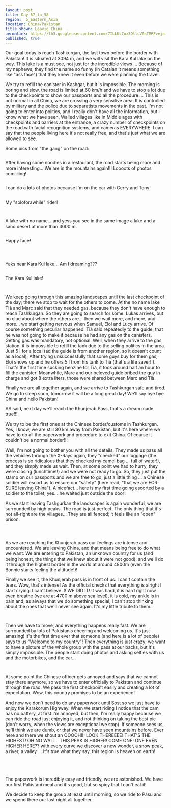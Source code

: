 ```yaml
---
layout: post
title: Day 57_to_58
region:  5_Eastern_Asia
location: China/Pakistan
title_shown: Leavig China
permalink: https://lh3.googleusercontent.com/7ILLKc7uz5DlluVAsTMRFvejafYW91Z72ZW5fTBV3CWZGWv9QdA90-lN_-6ho3Y9WZU27-s58NkHqeLoz25TIdsVQOFeBwErSCxDpT2DaAHkwCWxCdmwqmm9BPFfP_zY55uECbAihdyT1JOCsJX5wV1c3Tc2ZETc-rMi9EWzSd5ASyQaTSBFyleKDIHaLk5X0wHjbQfZHr6uvtVOjRJWCHdqZwumA1p3pRii06BD2iJ51WoAGtiaiB4s1kdw19sWPOdD8EtrsKmud4ZJKRevit3cYbE1wdw9vUA3pOBsHjD0IlchIwH79PtiDfU8SUpYe5BLBX4tE2bV8xIaQ6n4eCbwPGJb3FbWUcddnkIfajvlZzPNwuRNad7PcGha71lP3r2bp1iC85B0fY7H8bCgC5WKtCtpq1e3_gsfWuD2LzqXJc9Gom0dXWwS-oulNaUArpFTMrDC0MF2KuVu0iXPnEIucnHEUA3JiqpfwIHkTcY7mTYQEwJDLDO31ElDWU5Z5-Pcxv7TteZ0CIRha6sjw4xSWOSdLK_TjTKa6JJSfa7OBktfA_QKZlMUvtBpuz0Ys-jE7K_d-TEM2e2PQIiaLMS3frsspJp1R0k54B163zAOLKEHjthsMElDAtiiKzi_oHbs65EeO8mpIFTvlRY6e3DjtkJKQKJMmPx17bXyt0c9qks1mYsD7FExFyjLy0tMLMwBHl_QK3bupT3nB3U=w669-h502-no
published: true
---
```


Our goal today is reach Tashkurgan, the last town before the border with Pakistan! It is situated at 3094 m, and we will visit the Kara Kul lake on the way. This lake is a must see, not just for the incredible views ... Because of my nephews, they find the name so funny (in Catalan it means something like "ass face") that they knew it even before we were planning the travel. 

We try to refill the canister in Kashgar, but it is impossible. The morning is boring and slow, the road is limited at 60 km/h and we have to stop a lot due to the checkpoints to show our passports and all the procedure ... This is not normal in all China, we are crossing a very sensitive area. It is controlled by military and the police due to separatists movements in the past. I'm not going to enter into politics, and I really don't have all the information, but I know what we have seen. Walled villages like in Middle ages with checkpoints and barriers at the entrance, a crazy number of checkpoints on the road with facial recognition systems, and cameras EVERYWHERE. I can say that the people living here it's not really free, and that's just what we are allowed to see.

Some pics from "the gang" on the road:

<p><a
href="https://lh3.googleusercontent.com/e5w2Pwu92aTr-Cy7iV8noiMF9gTT8sR9LixmZ-udEk9d3qd8ZZE4TNV0bYNhXLWesQbUbNCt6tmK5LZovN0gvYoisCtA_KF2pWKcYBHSQG91BJbrDbwRrTD8OlJyeIygPe6KPzcRjAchtm9nx4KbTvc8dgHwTT5kaOp5Dn8v6Nr-ui9AJ4YzyD_D5a_7VPjAig8aztjlLWxwOg4TV6ot9Wus5sh2yE7C0Xi1PSbRN6XXbw2utGGp272GgjgKynDWazBYgZPmPDl8EW7oXvp91KEX9PadxgJ55ZFhr64obhSrybop_XSK8TAgm2NFSIHVtc_XUISxeH3-F5HKp05d0GDf0DvRI5aXgoN49YK0fXsCtBjDjleu6fN5LsgYw5KKMfN9RSs3gKGzpXLGpTBo8bBChSAdduROXn6HehS0wv57Yiu23EuvYeur3TmtJf76c_beRnaV-aMa9Z3kRhe0mdeHYWaDaOs7Ll5Fse28cRUBItK8cTgn5oMZxxPi1jMgmvPGzvIpnkmWDPO9kJ4-v-eRmpcHmjWXom7lHdHyAqzKITs-FQ_V_twPJ_7cPq1H9gUl-DJL9vWuSp0JZinD_lwaSouN2rdQpWCD6uu-Z-nSX5K8REksdvhATPSdESlUgOwl2Hq8kozFJ1TQz-2fEfxcprWKuv1kTEWV9ahDUeu1Ls8w1_e0Z5UdkQ=w840-h630-no"><img 
src="https://lh3.googleusercontent.com/e5w2Pwu92aTr-Cy7iV8noiMF9gTT8sR9LixmZ-udEk9d3qd8ZZE4TNV0bYNhXLWesQbUbNCt6tmK5LZovN0gvYoisCtA_KF2pWKcYBHSQG91BJbrDbwRrTD8OlJyeIygPe6KPzcRjAchtm9nx4KbTvc8dgHwTT5kaOp5Dn8v6Nr-ui9AJ4YzyD_D5a_7VPjAig8aztjlLWxwOg4TV6ot9Wus5sh2yE7C0Xi1PSbRN6XXbw2utGGp272GgjgKynDWazBYgZPmPDl8EW7oXvp91KEX9PadxgJ55ZFhr64obhSrybop_XSK8TAgm2NFSIHVtc_XUISxeH3-F5HKp05d0GDf0DvRI5aXgoN49YK0fXsCtBjDjleu6fN5LsgYw5KKMfN9RSs3gKGzpXLGpTBo8bBChSAdduROXn6HehS0wv57Yiu23EuvYeur3TmtJf76c_beRnaV-aMa9Z3kRhe0mdeHYWaDaOs7Ll5Fse28cRUBItK8cTgn5oMZxxPi1jMgmvPGzvIpnkmWDPO9kJ4-v-eRmpcHmjWXom7lHdHyAqzKITs-FQ_V_twPJ_7cPq1H9gUl-DJL9vWuSp0JZinD_lwaSouN2rdQpWCD6uu-Z-nSX5K8REksdvhATPSdESlUgOwl2Hq8kozFJ1TQz-2fEfxcprWKuv1kTEWV9ahDUeu1Ls8w1_e0Z5UdkQ=w840-h630-no" class="oversize" alt=""></a></p>

After having some noodles in a restaurant, the road starts being more and more interesting... We are in the mountains again!!! Loooots of photos comiiiiing!

<p><a
href="https://lh3.googleusercontent.com/w5yxK-hMYXok6C4r34srIqNMm2SXpVGn_7KP71O6iV9qwqtpdeuts6Bb62lbeKGCJKh9wEBS5ctLE0W4WhBHuMLwU9ZPHIMu5qj4HNlleVMpHhDC_kXTRS5wixWjfNHzKVEcB62pr9ZwrIhu4Z7PHCeYkVOwg13h0SkYXZdhitoIDYnSpkYjmFzIMk04f9ZfraV9PTiLutVen2WTxIl1Ys7r5FEJ1YXpUhPJy8mKlyzbyve8hKJE4rpJAM538kWMqcU8tMYbUzu8tLvrgOf-cdrp4mhwuUreivwahQVPvjTayaII_rma33YOfqUbYRug43TAkOpRXsrcsh2XYug1tLyyYJFj_W17a8qQSWzYvmOU-mr4z-TLi2SIVU2zDkuAxPYpK0JB_YiUQD59TovEylhJPnManRiEavhGeuf7YEuO3qllkTIW8YZlfq0nf2k8rjI1CN4OIZFDj8J-vdhiI_LBcGzOpzAvN-adqb9IlA1T6tVNJkhBWFhUCYC3IeO1R7aMnrVRRSt1BW0xRS_ji9_7gHW9Q3nf0lt78mexmlkF-bFMlI0Ef8DlleTAbv8JGgibSR4EM9YVVNJ1TBx2WJRbwXmGHiidXyFYfWaTuq7CEZY2VJTuvnXVDOd2CSRCMt3gdWetSPjwRbu5E4d_dlr9zjsQKmM-uwXrsm_9DW42uSqE856cS1BkYQ=w1073-h789-no"><img 
src="https://lh3.googleusercontent.com/w5yxK-hMYXok6C4r34srIqNMm2SXpVGn_7KP71O6iV9qwqtpdeuts6Bb62lbeKGCJKh9wEBS5ctLE0W4WhBHuMLwU9ZPHIMu5qj4HNlleVMpHhDC_kXTRS5wixWjfNHzKVEcB62pr9ZwrIhu4Z7PHCeYkVOwg13h0SkYXZdhitoIDYnSpkYjmFzIMk04f9ZfraV9PTiLutVen2WTxIl1Ys7r5FEJ1YXpUhPJy8mKlyzbyve8hKJE4rpJAM538kWMqcU8tMYbUzu8tLvrgOf-cdrp4mhwuUreivwahQVPvjTayaII_rma33YOfqUbYRug43TAkOpRXsrcsh2XYug1tLyyYJFj_W17a8qQSWzYvmOU-mr4z-TLi2SIVU2zDkuAxPYpK0JB_YiUQD59TovEylhJPnManRiEavhGeuf7YEuO3qllkTIW8YZlfq0nf2k8rjI1CN4OIZFDj8J-vdhiI_LBcGzOpzAvN-adqb9IlA1T6tVNJkhBWFhUCYC3IeO1R7aMnrVRRSt1BW0xRS_ji9_7gHW9Q3nf0lt78mexmlkF-bFMlI0Ef8DlleTAbv8JGgibSR4EM9YVVNJ1TBx2WJRbwXmGHiidXyFYfWaTuq7CEZY2VJTuvnXVDOd2CSRCMt3gdWetSPjwRbu5E4d_dlr9zjsQKmM-uwXrsm_9DW42uSqE856cS1BkYQ=w1073-h789-no" class="oversize" alt=""></a></p>

I can do a lots of photos because I'm on the car with Gerry and Tony!

<p><a
href="https://lh3.googleusercontent.com/elKi8EdXDZAbtef3ZC-F0MbZFLHtmX2wQXVkn4Skzxa8WYOaxyHJst3QXEQePAWTGvHJz9xCD4dqUfUmQaFoV9vUWc0tB7Vt8mOKEZzG5n6B0dtLWwKvWiwOHCKn4yrieAEAnFHePwWjrMAQ7cC2nD3tH6LUfTxdoVgyYtWIGTRNrGsVLlkYGivN2vGL3vy1ppbWcOBlmdTsgpCPM1Ldr0SHyce2MDPk4p0sLhj2ErEIK2EK2VMeTctELlN0yhTbpjdNT3zJjhCeBWjWtMi1hzVsjuIQCLOxhrnhJCY3BBBfp0UYEx5_uIvgskWomQY4I6EWJakZLuCFgMTjNe5KMVEJAeQ6POfjkMUy5r7PnkZBoLSqw_SLqAk6YnJ7uxYmwcnTtKl6Z67D5VWqGDKuB2R6Xgu71rgQEtBui9K5ASLW1-R8cuzgR4PhByndjDTqoBqoG97gYhA5EHbMeacuL2Fdc30WHYDfV5wzv1ncqV7YZtWJiLf7NACvhl30Lm0AzBVBs-fXVjnBlYuWLWlW8lIB1RHZAUJ_w2syF2hXauwFf7vWmfyWesJY0hH-FliZx8-_KyTAPNss3u-MDszYd80uxG_IsxkA_6ehhC1jcGlR7ucaO197mO-dQd6f9IRlzu21LFnw1_xFHRL1qp6stlGjqsb15xII7_epzcKg7Rlykt2uuzpaqOex6A=w1052-h789-no"><img 
src="https://lh3.googleusercontent.com/elKi8EdXDZAbtef3ZC-F0MbZFLHtmX2wQXVkn4Skzxa8WYOaxyHJst3QXEQePAWTGvHJz9xCD4dqUfUmQaFoV9vUWc0tB7Vt8mOKEZzG5n6B0dtLWwKvWiwOHCKn4yrieAEAnFHePwWjrMAQ7cC2nD3tH6LUfTxdoVgyYtWIGTRNrGsVLlkYGivN2vGL3vy1ppbWcOBlmdTsgpCPM1Ldr0SHyce2MDPk4p0sLhj2ErEIK2EK2VMeTctELlN0yhTbpjdNT3zJjhCeBWjWtMi1hzVsjuIQCLOxhrnhJCY3BBBfp0UYEx5_uIvgskWomQY4I6EWJakZLuCFgMTjNe5KMVEJAeQ6POfjkMUy5r7PnkZBoLSqw_SLqAk6YnJ7uxYmwcnTtKl6Z67D5VWqGDKuB2R6Xgu71rgQEtBui9K5ASLW1-R8cuzgR4PhByndjDTqoBqoG97gYhA5EHbMeacuL2Fdc30WHYDfV5wzv1ncqV7YZtWJiLf7NACvhl30Lm0AzBVBs-fXVjnBlYuWLWlW8lIB1RHZAUJ_w2syF2hXauwFf7vWmfyWesJY0hH-FliZx8-_KyTAPNss3u-MDszYd80uxG_IsxkA_6ehhC1jcGlR7ucaO197mO-dQd6f9IRlzu21LFnw1_xFHRL1qp6stlGjqsb15xII7_epzcKg7Rlykt2uuzpaqOex6A=w1052-h789-no" class="oversize" alt=""></a></p>

My "soloforawhile" rider!

<p><a
href="https://lh3.googleusercontent.com/Xxi4a5Pq2gi8wFIfv62nq0AsJGpbrzxgTJ0c4_zLHLVpy52qkq46QTTZnho976YTQwTmpsfeFHZyrDOm3Q3r_xMXnUMDVVIKuB4EUr1ptwJ-uBNx7akKKCjcI1ZzL385jWbOq6IYHP8q8_7mxbTphzEj_FyUh0T3lK8LoIlJJkQpwxYshEazbQVco1gyZ14eKE_1eBUSsh5t4nLV_wWQzrSl4vhjEYJ2kAoQjSP64pS_a7v6ogf00QsCFA_aoZCcAvWSbcIuddnkRsllmFrIExgWajfE1-3NoxLausx-vcn3onAA514si3pFVK-IaxCpd1GFBRyAOAfIoT-pjHEax_I0N9s0MtBbu46c1golRw1RV_vPV-QpBUy54eeYTiwL-EB-ooGNq1EJ9AmAaqMJlZLUPx_H0YMOHktz8Szl57gDguwkpTsAOa6lqT6Xks6WOCjfpb95N0mfHJjQ6L7U1zsW3LxXKahWhqWDwRPH6Z05qoaJ_FPGRXocS1uOKZyoNrbosjYO0bsQsfnFzNXn89amPTqp63Usyic4oyU8b23j9PPriCKMEgSqX_5MDJWSg0Bg8IL5B0Pl3H21mhJAXnQhA4awM9x1lvXUinfUG-HJzp4M066jehxnPBkpD6tDDWBOjENHg2jewDwW3QQ3UGYFgqoG0tZAdmu9Qqy-ebgq4d6vZTYK_s57Nw=w840-h630-no"><img 
src="https://lh3.googleusercontent.com/Xxi4a5Pq2gi8wFIfv62nq0AsJGpbrzxgTJ0c4_zLHLVpy52qkq46QTTZnho976YTQwTmpsfeFHZyrDOm3Q3r_xMXnUMDVVIKuB4EUr1ptwJ-uBNx7akKKCjcI1ZzL385jWbOq6IYHP8q8_7mxbTphzEj_FyUh0T3lK8LoIlJJkQpwxYshEazbQVco1gyZ14eKE_1eBUSsh5t4nLV_wWQzrSl4vhjEYJ2kAoQjSP64pS_a7v6ogf00QsCFA_aoZCcAvWSbcIuddnkRsllmFrIExgWajfE1-3NoxLausx-vcn3onAA514si3pFVK-IaxCpd1GFBRyAOAfIoT-pjHEax_I0N9s0MtBbu46c1golRw1RV_vPV-QpBUy54eeYTiwL-EB-ooGNq1EJ9AmAaqMJlZLUPx_H0YMOHktz8Szl57gDguwkpTsAOa6lqT6Xks6WOCjfpb95N0mfHJjQ6L7U1zsW3LxXKahWhqWDwRPH6Z05qoaJ_FPGRXocS1uOKZyoNrbosjYO0bsQsfnFzNXn89amPTqp63Usyic4oyU8b23j9PPriCKMEgSqX_5MDJWSg0Bg8IL5B0Pl3H21mhJAXnQhA4awM9x1lvXUinfUG-HJzp4M066jehxnPBkpD6tDDWBOjENHg2jewDwW3QQ3UGYFgqoG0tZAdmu9Qqy-ebgq4d6vZTYK_s57Nw=w840-h630-no" class="oversize" alt=""></a></p>

<p><a
href="https://lh3.googleusercontent.com/CmLiciqeTNKXC0NBwahUrDCxSAli4XdpjyYZNBeXfB3zZg9oaPjSP5ePxGastEHqSbHVDnJ0yl1E3ckoix_MDAnqwxx-mLifd_rN7qCBtNuucaVGlRknF7dMh9mpXmYxSnhw0Ps9qYlJlrLphZLwpU9tIiZ3XUikiwaDAJesAaYzeO_zAzGlZF7C3ef2_-C90IrvJEq3ROkXUmEJXmnOMcHW4Qr4067Q_TI6PQ5jAx3rvUNp8lS29lZjGsCZjKLVy0uad9b2FpjLHaaQPoJmieeF3wERwns77AUFAs_3XKhIx3Oe-M-t7K1FFuxFjtMiUnhqAp2rER_Bwz7Kf4yAK-kPCXWijyRYbeWFAgj1-mVClN_lkYzdY8K2D5DD3zhFCiuEZjCAFkQo_QoKZ6sqf1O07tMdY8ve_ZfdGsYxs6M9fmRE3M2dsDh8pvW8pSmecAdu6IHXsZqeGS4lzw0B25Faz0GyaxljIrtuxeL6BZSq3oUGbv9GD0TaI8d3Bda2rTbVfoqF50YqR4IAruOZEsMqByXjpLJEIUMQkAdCIAHTOHS_1OXIBuHIL-aDIf25_T6yfnunImTBRXs759O8rY5c38i4FkBdhi-JvgkP4StfKfsN0nhrURkLBjqcWtJZ7bh_ax2qMZA8sK2ral4GitN46BNlKKpSqIaKzwTOVCV32x34lRh8O0pckQ=w1052-h789-no"><img 
src="https://lh3.googleusercontent.com/CmLiciqeTNKXC0NBwahUrDCxSAli4XdpjyYZNBeXfB3zZg9oaPjSP5ePxGastEHqSbHVDnJ0yl1E3ckoix_MDAnqwxx-mLifd_rN7qCBtNuucaVGlRknF7dMh9mpXmYxSnhw0Ps9qYlJlrLphZLwpU9tIiZ3XUikiwaDAJesAaYzeO_zAzGlZF7C3ef2_-C90IrvJEq3ROkXUmEJXmnOMcHW4Qr4067Q_TI6PQ5jAx3rvUNp8lS29lZjGsCZjKLVy0uad9b2FpjLHaaQPoJmieeF3wERwns77AUFAs_3XKhIx3Oe-M-t7K1FFuxFjtMiUnhqAp2rER_Bwz7Kf4yAK-kPCXWijyRYbeWFAgj1-mVClN_lkYzdY8K2D5DD3zhFCiuEZjCAFkQo_QoKZ6sqf1O07tMdY8ve_ZfdGsYxs6M9fmRE3M2dsDh8pvW8pSmecAdu6IHXsZqeGS4lzw0B25Faz0GyaxljIrtuxeL6BZSq3oUGbv9GD0TaI8d3Bda2rTbVfoqF50YqR4IAruOZEsMqByXjpLJEIUMQkAdCIAHTOHS_1OXIBuHIL-aDIf25_T6yfnunImTBRXs759O8rY5c38i4FkBdhi-JvgkP4StfKfsN0nhrURkLBjqcWtJZ7bh_ax2qMZA8sK2ral4GitN46BNlKKpSqIaKzwTOVCV32x34lRh8O0pckQ=w1052-h789-no" class="oversize" alt=""></a></p>

A lake with no name... and yess you see in the same image a lake and a sand desert at more than 3000 m.

<p><a
href="https://lh3.googleusercontent.com/mLyTaq3Hn2kEKegFYOWpYvAbypAe3oh62KCoc7omLrPuV3VdEOgXDXl6A-eFkM6jTtodU0iPnFDYW6AVIrdgILOHUlkS198mN0m5XDoV6V0hFEaWJaQAKyEhAHvV-hbE2XZBTXcQzejJojJJeSz8Gz6bFKW3tzz0ojspQPep99CZ1BTaBS1lw24RDNEAeyzVlUqR8rRsUDesKSDLI6OIboeVNf8vqOwGVKCAghEMasWL4ZeQ_AwJ82WF-L6pL6s6CkB_Q4HXaKZ1Z_VpEwb7-TZow_Rjs_zekUxYLcikbjSBQU40QmihkAgVW1vsYmHI7rXsFp-loypPC0RnWjdiRv6bEJJKTMVHiXtVcwKD8KPPzSuTpA-NX_vZhsPy9NcgH47FfL4ydv1ROc9aSIsGZjnU-MTf-_N4jGBj9qznYt8sv43qmhcy7_ADGbdbJztNR7K-piLl0xt2e4_LQ4kCvg6uAUyW1OZT6Kouxb7XE2PD-BKQ3l9leROd1k36nabzjoY4rMAQKIJHAcm-p57zpVNOkn7VOE2byTAxHUJgfQiNEbKCYICOVwpOjnMI-FQNEKCrXoKVodKZBKYmAoqKOeTXVIg5bSkirEYtToUJ3mhXxAtqTDBewS_NmIZkTR6TEvXjq3Pd3gGCcct5ExpiNbfwjcksw4AYDBiiBNk1t91jxTtHKjA_PCipjw=w840-h630-no"><img 
src="https://lh3.googleusercontent.com/mLyTaq3Hn2kEKegFYOWpYvAbypAe3oh62KCoc7omLrPuV3VdEOgXDXl6A-eFkM6jTtodU0iPnFDYW6AVIrdgILOHUlkS198mN0m5XDoV6V0hFEaWJaQAKyEhAHvV-hbE2XZBTXcQzejJojJJeSz8Gz6bFKW3tzz0ojspQPep99CZ1BTaBS1lw24RDNEAeyzVlUqR8rRsUDesKSDLI6OIboeVNf8vqOwGVKCAghEMasWL4ZeQ_AwJ82WF-L6pL6s6CkB_Q4HXaKZ1Z_VpEwb7-TZow_Rjs_zekUxYLcikbjSBQU40QmihkAgVW1vsYmHI7rXsFp-loypPC0RnWjdiRv6bEJJKTMVHiXtVcwKD8KPPzSuTpA-NX_vZhsPy9NcgH47FfL4ydv1ROc9aSIsGZjnU-MTf-_N4jGBj9qznYt8sv43qmhcy7_ADGbdbJztNR7K-piLl0xt2e4_LQ4kCvg6uAUyW1OZT6Kouxb7XE2PD-BKQ3l9leROd1k36nabzjoY4rMAQKIJHAcm-p57zpVNOkn7VOE2byTAxHUJgfQiNEbKCYICOVwpOjnMI-FQNEKCrXoKVodKZBKYmAoqKOeTXVIg5bSkirEYtToUJ3mhXxAtqTDBewS_NmIZkTR6TEvXjq3Pd3gGCcct5ExpiNbfwjcksw4AYDBiiBNk1t91jxTtHKjA_PCipjw=w840-h630-no" class="oversize" alt=""></a></p>

Happy face!

<p><a
href="https://lh3.googleusercontent.com/EbcwCwL9QybckfQi9OAWcSIBHC6LCeyPSqwipxvxHCPGpNBFv2hUz5raJGhcgVxWv0LR9Lb-E7xf9CcblCeX-jR8xmf0mGbWphUj9dKZA9kd473aux8E91YtnHZu8Uj3PvPYuiduLb-mzIdiI8-JTyDvwHau4uIy7gD_PfArl005x9PCnDcguzV3fHgiH59U0acHk5L5iwaKe4c0Nr3QKc4kqV0FHk9S38Vmocf_QEuaj88nHBlMobnpTIoZ_6djQ7ouAD-wd2NQxuRPEeEEfGc4mmBkLEspU8smJKLOU0UA5JE-PXARUqG2W4MLjErQ0F1PmDxJAkSCX9k9x0wxa0f_rsfKEeACwCc_WLEFjQ-KNI4zurVF3JY5lOeHWMmgSfW40m-nAPK417rAYrRJFNcrOXjmcTFY6QnhUwuUpVDnILCHNPiX9fntOBX-2WDoq6pXakMBEvzsHJbAD6z7YeZDPc6rRbtk87uLJFnsskIKnZOeZi_ZNHM9yT2TbD_9PEKPK_fEHOTgqg7lIlK-unDtBylwZc9Wnexo0Oyb_dNZdrLoa9OD2fgcI5Oc-r3YhEMTTSQ5mbZSmcXjJV6wabLmesOgj8G2cFjXVNP6dqNcmCVpEYcRvexYQIj_nJd3MoHyajcH8N4Jw7pcWWWvhdehgus69HGl5vdgRxxhkpvdbNQmGHbqm4b5uA=w1051-h788-no"><img 
src="https://lh3.googleusercontent.com/EbcwCwL9QybckfQi9OAWcSIBHC6LCeyPSqwipxvxHCPGpNBFv2hUz5raJGhcgVxWv0LR9Lb-E7xf9CcblCeX-jR8xmf0mGbWphUj9dKZA9kd473aux8E91YtnHZu8Uj3PvPYuiduLb-mzIdiI8-JTyDvwHau4uIy7gD_PfArl005x9PCnDcguzV3fHgiH59U0acHk5L5iwaKe4c0Nr3QKc4kqV0FHk9S38Vmocf_QEuaj88nHBlMobnpTIoZ_6djQ7ouAD-wd2NQxuRPEeEEfGc4mmBkLEspU8smJKLOU0UA5JE-PXARUqG2W4MLjErQ0F1PmDxJAkSCX9k9x0wxa0f_rsfKEeACwCc_WLEFjQ-KNI4zurVF3JY5lOeHWMmgSfW40m-nAPK417rAYrRJFNcrOXjmcTFY6QnhUwuUpVDnILCHNPiX9fntOBX-2WDoq6pXakMBEvzsHJbAD6z7YeZDPc6rRbtk87uLJFnsskIKnZOeZi_ZNHM9yT2TbD_9PEKPK_fEHOTgqg7lIlK-unDtBylwZc9Wnexo0Oyb_dNZdrLoa9OD2fgcI5Oc-r3YhEMTTSQ5mbZSmcXjJV6wabLmesOgj8G2cFjXVNP6dqNcmCVpEYcRvexYQIj_nJd3MoHyajcH8N4Jw7pcWWWvhdehgus69HGl5vdgRxxhkpvdbNQmGHbqm4b5uA=w1051-h788-no" class="oversize" alt=""></a></p>

<p><a
href="https://lh3.googleusercontent.com/zjKtdDyD9B5pPd0FAIJhHZxPGD4Xrui1U0yARFuOb4fLz85J3eTrz2mTKe7AG4Nu8KXI7wvgZC-lvmtPXV7REMl1eE7xq1vRoaGyOaKoRJowgqMRI4OTrh3TWVYORpg74Mrd_By2t41fYqVRy5IF8LBKZKTjQ0WKst1_LTDcpJU1y-gGQeXun5PkHsq5XpbGpp92lFY8J-rkXxBskXZ3soAqK1ZyIBc-h04mGV885OhlWpZCEZAzq3IS5vYXU-lA8ce9M-yhQGC-O3FkwzwuyIgOLUu971SOzvOGJQPXSaZkMnWL1DewJSWMDsV62k3vcbaE-kGpHPwZlawJXNFGOidhl9W1jxcYDyTLmXVlzXhlBfbBeYXKI1-LfN1fpJaBG9Ev1PmwvHaIimLUYF5VtV9s8PHqXnsrGDiPJZbnbt-M5rjZflxJhtDJ80yunZV5XLq91fWAqvx3SAGzLs6VF-ZAcUZo2LGhKxaZv2iOlbJGrMTNGA5QRSl0SEOSs38Q8FhyQXGnVe-LC9See2j3HHZUeFOfaA4o9tcggWJTDGlaAnu7cjzD2EVfrnIyAvrs9uli_lbqisuq5tecvpkq4pWjFsZfC3AKZOTkHRd4xKHUkJwBI6Apu0cIY7Gtzl-TTr9gbk3rl1VLYvZF5zRKpPqmE_4kUy4r1Js3A-AIAIsIlJaRvMNHWG9ZSQ=w1043-h782-no"><img 
src="https://lh3.googleusercontent.com/zjKtdDyD9B5pPd0FAIJhHZxPGD4Xrui1U0yARFuOb4fLz85J3eTrz2mTKe7AG4Nu8KXI7wvgZC-lvmtPXV7REMl1eE7xq1vRoaGyOaKoRJowgqMRI4OTrh3TWVYORpg74Mrd_By2t41fYqVRy5IF8LBKZKTjQ0WKst1_LTDcpJU1y-gGQeXun5PkHsq5XpbGpp92lFY8J-rkXxBskXZ3soAqK1ZyIBc-h04mGV885OhlWpZCEZAzq3IS5vYXU-lA8ce9M-yhQGC-O3FkwzwuyIgOLUu971SOzvOGJQPXSaZkMnWL1DewJSWMDsV62k3vcbaE-kGpHPwZlawJXNFGOidhl9W1jxcYDyTLmXVlzXhlBfbBeYXKI1-LfN1fpJaBG9Ev1PmwvHaIimLUYF5VtV9s8PHqXnsrGDiPJZbnbt-M5rjZflxJhtDJ80yunZV5XLq91fWAqvx3SAGzLs6VF-ZAcUZo2LGhKxaZv2iOlbJGrMTNGA5QRSl0SEOSs38Q8FhyQXGnVe-LC9See2j3HHZUeFOfaA4o9tcggWJTDGlaAnu7cjzD2EVfrnIyAvrs9uli_lbqisuq5tecvpkq4pWjFsZfC3AKZOTkHRd4xKHUkJwBI6Apu0cIY7Gtzl-TTr9gbk3rl1VLYvZF5zRKpPqmE_4kUy4r1Js3A-AIAIsIlJaRvMNHWG9ZSQ=w1043-h782-no" class="oversize" alt=""></a></p>

<p><a
href="https://lh3.googleusercontent.com/eGx65apd7G-o2fseXeqRxHUi0ucl3lBowvEAUto_PK6su9lFZ3mMSX4TCY-wr1nR07xOfOxN4BZMyUOfXVBcAz-aCaQBBz7KDWaVzELp8JiEI98mxfB1SQ3E4OLR-tAX5o7-9wa9ZlnCPKJx82wosasvRnuKNwoNjTujtIIR2CscQdANmLFE1_fY49BJLRxQSo-PGaL5Opz3OmxqpPvY7XG_uQt3frhZJozlfIMK0-aSA2OXsHkbWgT15RlJiRH1Ixn4jBzvodvmtRH9Rww-LKGiS9nreKCL3B-j5wjnhLj9ZvUUetnKDa_ECmova3jYGsugsaS0d-pyRa9BCwwcR1u8lSVBqBqp-jKwyL3rdIlrJQV3TdzS7bH2sbTUaSbfNwA8KwNV2JX2kI4OEJuHCsA7YjF-3UGqUovr1iN5QxFh96greDxJYpSxCgnqqHrK182jg1uX8WW3UrZinuNz1Ck2KeKPgJT3JDoHC8AoWFP21ZqTz_CUIy_vXByxd2HLPl869HAcXxdY1QA3OWk7iNcRcRCzz40RcBNe0jODYrR7UB5ktRzv3UlOPie_LY_RA9IWGbX5Ej5CNCetzMiULM1zawWOukORwQ4GMvTzNivYNOQcg79A6a6e_8uDGg-BOjFcK8Lb5Mwmt9JmXeYAWUBACiA8C6kglM4DqtDOBcf8dhDgluu9kHDCaA=w835-h626-no"><img 
src="https://lh3.googleusercontent.com/eGx65apd7G-o2fseXeqRxHUi0ucl3lBowvEAUto_PK6su9lFZ3mMSX4TCY-wr1nR07xOfOxN4BZMyUOfXVBcAz-aCaQBBz7KDWaVzELp8JiEI98mxfB1SQ3E4OLR-tAX5o7-9wa9ZlnCPKJx82wosasvRnuKNwoNjTujtIIR2CscQdANmLFE1_fY49BJLRxQSo-PGaL5Opz3OmxqpPvY7XG_uQt3frhZJozlfIMK0-aSA2OXsHkbWgT15RlJiRH1Ixn4jBzvodvmtRH9Rww-LKGiS9nreKCL3B-j5wjnhLj9ZvUUetnKDa_ECmova3jYGsugsaS0d-pyRa9BCwwcR1u8lSVBqBqp-jKwyL3rdIlrJQV3TdzS7bH2sbTUaSbfNwA8KwNV2JX2kI4OEJuHCsA7YjF-3UGqUovr1iN5QxFh96greDxJYpSxCgnqqHrK182jg1uX8WW3UrZinuNz1Ck2KeKPgJT3JDoHC8AoWFP21ZqTz_CUIy_vXByxd2HLPl869HAcXxdY1QA3OWk7iNcRcRCzz40RcBNe0jODYrR7UB5ktRzv3UlOPie_LY_RA9IWGbX5Ej5CNCetzMiULM1zawWOukORwQ4GMvTzNivYNOQcg79A6a6e_8uDGg-BOjFcK8Lb5Mwmt9JmXeYAWUBACiA8C6kglM4DqtDOBcf8dhDgluu9kHDCaA=w835-h626-no" class="oversize" alt=""></a></p>

Yaks near Kara Kul lake... Am I dreaming???

<p><a
href="https://lh3.googleusercontent.com/I1ATR6i6cIpqkq1Mau2_ruw3SICkaQAPICbc9oiA-_vaKj3hKEJJaT1GNNzBxcmELNm-BpV4tHyrNal9ZSASc4XldTMZ0A49br6VuKlLGmj_LMa-MOnf_bIi5oW2ioIYGYWw7JmwBdx9Al8QD4VKNLhw2Gw48MPWkJTL3tTSI46uof2lR1newrEEXvkUHrYPcCe08Kij411Vf5i782mGFrE2koJyNn0EyncMdxbRsIoVriJ2AQ--9011V1WKJ_FvQpeUdCfx9L61s2s4JYEz-1mQEWAe1zBgkMNvvxzndmLmfCVR6AfaHqUn27IOkQWdnFIaMEVaA4Q7GABHkwIU0lrQD3fmmQLR2IzgHgyJO9TpAU-Kxqy1IFFMe0_FvMuGItBx_oF3893C2Qp0neAWV_htsQiEc75sZggSLTyMF72xTavqChB_iBCRx1Drjawk3qBaUvldyVV33uAUfTqn9ScMbNpXjjYrVawKjj6bstG6mijrmUUOb-1bKR69TBwhyiS14d31B1MDwMuYhcAFgYQY7huAdxrIVaW3MpXFswxn6yIxcs4KnTblH6iQtt-XX0WR7jUx7d1XK6iUHKUmp1AE4u_MK7CcJjpKLyghH9HxsZY2E_BIyNWU0XdWuSKGjCcKQ4yxLzCha1CjmIgNpNtez4dei79yaTkR_MiRTV8GA2xwjM2w-4Igfg=w840-h630-no"><img 
src="https://lh3.googleusercontent.com/I1ATR6i6cIpqkq1Mau2_ruw3SICkaQAPICbc9oiA-_vaKj3hKEJJaT1GNNzBxcmELNm-BpV4tHyrNal9ZSASc4XldTMZ0A49br6VuKlLGmj_LMa-MOnf_bIi5oW2ioIYGYWw7JmwBdx9Al8QD4VKNLhw2Gw48MPWkJTL3tTSI46uof2lR1newrEEXvkUHrYPcCe08Kij411Vf5i782mGFrE2koJyNn0EyncMdxbRsIoVriJ2AQ--9011V1WKJ_FvQpeUdCfx9L61s2s4JYEz-1mQEWAe1zBgkMNvvxzndmLmfCVR6AfaHqUn27IOkQWdnFIaMEVaA4Q7GABHkwIU0lrQD3fmmQLR2IzgHgyJO9TpAU-Kxqy1IFFMe0_FvMuGItBx_oF3893C2Qp0neAWV_htsQiEc75sZggSLTyMF72xTavqChB_iBCRx1Drjawk3qBaUvldyVV33uAUfTqn9ScMbNpXjjYrVawKjj6bstG6mijrmUUOb-1bKR69TBwhyiS14d31B1MDwMuYhcAFgYQY7huAdxrIVaW3MpXFswxn6yIxcs4KnTblH6iQtt-XX0WR7jUx7d1XK6iUHKUmp1AE4u_MK7CcJjpKLyghH9HxsZY2E_BIyNWU0XdWuSKGjCcKQ4yxLzCha1CjmIgNpNtez4dei79yaTkR_MiRTV8GA2xwjM2w-4Igfg=w840-h630-no" class="oversize" alt=""></a></p>

The Kara Kul lake!

<p><a
href="https://lh3.googleusercontent.com/q7YiEbopyeSHiMKV1cF2zm7ifqwEW_eicAacaFZyv0Eni0dNF-NJwqcTvGciDQ8u29EAsoWhVJDDD0zKtenoPKbqYYWgEFMVHehWQxkSejm7lCeQx9MW6TwwU-wAd8FcG_7niX2-Fz-a6xoIRxlSK3E48rppR4vMRdcdsqh1AAhztc7q28PEAdcalm4akdnDIamVktpSFf4-6WO_od0E6v4XzjYc5P2RzS_3aHA8lEBvdThXxaV5l-Mc8IHrYmPB4QE_KK3s8GYwNHXmwN_2Z5UznyZDjOMuuUquhsIHic2QVN1dz-03DefEwDqUE9cmmsFPsBkqkxSMMTvwD279pY2t2VDefUzieLWQccBjKxYfIRh9afkgr83PoELUBYsyDeFdCRQypeecLyqChgAYgPRCvszZ6HWFgtvyHgltjc2o1Xm-Rv3y0kRiXQqz7npkiGD9RJh6i2YfcA0Mj0y_3vpwAWQE6m76FCpcfkpj2vjr7sn4h8qo9AVS-NRZri34TmCcp19Zip0Gy6qwIkzJQbmTjVoFSKESY0wlpRzbFtYMWcV4CiL3fgOKVI2uYYnhPZ38HDVUXwe9ORp1eXK5ASk2gxXOZwmJI0rXhruH2u2wtmq4OCxZ5y-a1irfbcHdpbeHQPfil5GEpTT8crhDA5W132tQCvuX8TPOceNkY8Ml-cgYpKN5UMsV2w=w1052-h789-no"><img 
src="https://lh3.googleusercontent.com/q7YiEbopyeSHiMKV1cF2zm7ifqwEW_eicAacaFZyv0Eni0dNF-NJwqcTvGciDQ8u29EAsoWhVJDDD0zKtenoPKbqYYWgEFMVHehWQxkSejm7lCeQx9MW6TwwU-wAd8FcG_7niX2-Fz-a6xoIRxlSK3E48rppR4vMRdcdsqh1AAhztc7q28PEAdcalm4akdnDIamVktpSFf4-6WO_od0E6v4XzjYc5P2RzS_3aHA8lEBvdThXxaV5l-Mc8IHrYmPB4QE_KK3s8GYwNHXmwN_2Z5UznyZDjOMuuUquhsIHic2QVN1dz-03DefEwDqUE9cmmsFPsBkqkxSMMTvwD279pY2t2VDefUzieLWQccBjKxYfIRh9afkgr83PoELUBYsyDeFdCRQypeecLyqChgAYgPRCvszZ6HWFgtvyHgltjc2o1Xm-Rv3y0kRiXQqz7npkiGD9RJh6i2YfcA0Mj0y_3vpwAWQE6m76FCpcfkpj2vjr7sn4h8qo9AVS-NRZri34TmCcp19Zip0Gy6qwIkzJQbmTjVoFSKESY0wlpRzbFtYMWcV4CiL3fgOKVI2uYYnhPZ38HDVUXwe9ORp1eXK5ASk2gxXOZwmJI0rXhruH2u2wtmq4OCxZ5y-a1irfbcHdpbeHQPfil5GEpTT8crhDA5W132tQCvuX8TPOceNkY8Ml-cgYpKN5UMsV2w=w1052-h789-no" class="oversize" alt=""></a></p>

<p><a
href="https://lh3.googleusercontent.com/KVAIceTGuivIo-3DTf9LUyoPn7hgleOUrWFfHatk4c0xAn_6t5nsX7NMOtZeEMkVUEYcWEIp5V2kuZayscfLAfrSikU5rB2tomctCVkQdS6YgG_XtXMi0FJKkJbAvWL9u4gfRhZTD8_KgxV8K6boTkICdE1huGhirhfiosFBhlEo59nh9Je1vJBTO7LHkk3mULwTRslGbBZ93HlnWRiDfEFywuybYY2JaTvxI-F5jQBgFsUhsgPZfMUIhCDkmi0yHm4H0pHHIMKWvVA_mJoPl7IUYGXW3oZmN3nNkmK86sAMOX3svGUtc8mWLGxotA7s-0ulOYKFdUFalF6_wpxJGWJnzxBEzQkd1bT8d0F5Iugfk0U722o9pppDWiWYVEqpSVuDP-0fElqC3u9qncPu-VTc-QjJ9wlCmDj-wSuzX3Zg1kTVjNBJSM9AuWrGnsAo5Hjh9FxGqiHhbMuZZpo-WJas5hj5yzTBNH_SNp9NcxGsq0DQQyvSrFikIPz0fSftYMzuy4SNgUf6zB_xyVTRY1zVvvwlSDZnnr1zCOtZDDcAZYoBsDIQQOdFhUlZmQg4W1hz-iQ_b_TXt4nuHI4HebSHg_uPifNuCCpBcLY_MuxcHsBEjopBAstsRkkK_f-hNe3V6qKzuSjPyfrozfU29sDSdpvjmnyDevagXjxKZ4q6QCiMoYrXY6vUAQ=w1044-h783-no"><img 
src="https://lh3.googleusercontent.com/KVAIceTGuivIo-3DTf9LUyoPn7hgleOUrWFfHatk4c0xAn_6t5nsX7NMOtZeEMkVUEYcWEIp5V2kuZayscfLAfrSikU5rB2tomctCVkQdS6YgG_XtXMi0FJKkJbAvWL9u4gfRhZTD8_KgxV8K6boTkICdE1huGhirhfiosFBhlEo59nh9Je1vJBTO7LHkk3mULwTRslGbBZ93HlnWRiDfEFywuybYY2JaTvxI-F5jQBgFsUhsgPZfMUIhCDkmi0yHm4H0pHHIMKWvVA_mJoPl7IUYGXW3oZmN3nNkmK86sAMOX3svGUtc8mWLGxotA7s-0ulOYKFdUFalF6_wpxJGWJnzxBEzQkd1bT8d0F5Iugfk0U722o9pppDWiWYVEqpSVuDP-0fElqC3u9qncPu-VTc-QjJ9wlCmDj-wSuzX3Zg1kTVjNBJSM9AuWrGnsAo5Hjh9FxGqiHhbMuZZpo-WJas5hj5yzTBNH_SNp9NcxGsq0DQQyvSrFikIPz0fSftYMzuy4SNgUf6zB_xyVTRY1zVvvwlSDZnnr1zCOtZDDcAZYoBsDIQQOdFhUlZmQg4W1hz-iQ_b_TXt4nuHI4HebSHg_uPifNuCCpBcLY_MuxcHsBEjopBAstsRkkK_f-hNe3V6qKzuSjPyfrozfU29sDSdpvjmnyDevagXjxKZ4q6QCiMoYrXY6vUAQ=w1044-h783-no" class="oversize" alt=""></a></p>

We keep going through this amazing landscapes until the last checkpoint of the day; there we stop to wait for the others to come. At the no name lake Tià and Marc said that they needed gas, because they don't have enough to reach Tashkurgan. So they are going to search for some. Lukas arrives, but no clue about where the others are... then we wait more, and more, and more... we start getting nervous when Samuel, Eloi and Lucy arrive. Of course something peculiar happened. Tià said repeatedly to the guide, that he was not going to make it because he had any gas on the canisters. Getting gas was mandatory, not optional. Well, when they arrive to the gas station, it is impossible to refill the tank due to the selling politics in the area. Just 5 l for a local (ad the guide is from another region, so it doesn't count as a local); After trying unsuccessfully that some guys buy for them gas, Eloi shows up and he offers 5 l from his tank to Tià (that's a life saver!!). That's the first time sucking benzine for Tià, it took around half an hour to fill the canister! Meanwhile, Marc and our beloved guide bribed the guy in charge and got 8 extra liters, those were shared between Marc and Tià.

Finally we are all together again, and we arrive to Tashkurgan safe and tired. We go to sleep soon, tomorrow it will be a long great day! We'll say bye bye China and hello Pakistan!

AS said, next day we'll reach the Khunjerab Pass, that's a dream made true!!!

We try to be the first ones at the Chinese border/customs in Tashkurgan. Yes, I know, we are still 30 km away from Pakistan, but it's here where we have to do all the paperwork and procedure to exit China. Of course it couldn't be a normal border!!!

Well, I'm not going to bother you with all the details. They made us pass all the vehicles through the X-Rays again, they "checked" our luggage (the process is so ridiculous that they checked my camel bag ... full of water!), and they simply made us wait. Then, at some point we had to hurry, they were closing (lunchtime!!) and we were not ready to go. So, they just put the stamp on our passports and we are free to go, just a little thing ... a Chinese soldier will escort us to ensure our "safety" (here read, "that we are FOR SURE leaving China"). A nicefact... here is my first time going escorted by a soldier to the toilet; yes... he waited just outside the door!

As we start leaving Tashgurkan the landscapes is again wonderful, we are surrounded by high peaks. The road is just perfect. The only thing that it's not all-right are the villages... They are all fenced; it feels like an "open" prison.

<p><a
href="https://lh3.googleusercontent.com/seH3J4g2_V7mi7rwoJcon89oENrJwEy9b9CzGdCe_s0zXJa04frPzK10VnM1HJxX1_LFjuC4lLFiaTMIssSX7GUEbEuJOfhbeHo8rh7ZnNXyB1x5F-eDRk_P66YDgBBnWzdllJgcydQdSn-xkM1iZAUEmhPH-CWjGRdgt2XcqmKmTKNMaN01--WbCMBBS4wTV4dUcgn9Hxyljq9V-TF4NP3RuY4KPXrNTxNMUyI2HA5I5t9gyV0HbZLswvfLM1kxJcKuO9Fzwg1j8xlcMIvNHcOwxrcTPWC6iq92o5V4WiB_aKb2MuFUd1rtpkXKrd29xLkEJaDjg3jOIlHh3HZqAkxGbtiMH33r7RD8zJb5VW6VV3BAaRUVa5mGXVAfGmjBq4ju3HxwmfLuohsfatGgOc9OLcfnU3o-ErvO6dMrXyY8e-mNrKyo1Hq9KQPRAfS3kUh9bRRgwS8xdLkI2EpeRo9L4MC8gjMtrWq6AP6PK6iSIoJeBT6gbSSTiUOlmcpJ-L1-mq6On90Wn0xcH0JD8D-j5UG0P3gLr2vkBm5ue2qRmhbzlRkoZHqFJAqs0DFiFOyzF1sCRrlT1Z1pgNptnAPztmsR8t3mnGMOYww1abO8CIMK0FLD94Og8V6aE-QNLMrgv3wMbHpfwg2ykM-NZ-M88nDoeloDUbOW2AmwrmaN6bmaQvpLhlPvww=w835-h626-no"><img 
src="https://lh3.googleusercontent.com/seH3J4g2_V7mi7rwoJcon89oENrJwEy9b9CzGdCe_s0zXJa04frPzK10VnM1HJxX1_LFjuC4lLFiaTMIssSX7GUEbEuJOfhbeHo8rh7ZnNXyB1x5F-eDRk_P66YDgBBnWzdllJgcydQdSn-xkM1iZAUEmhPH-CWjGRdgt2XcqmKmTKNMaN01--WbCMBBS4wTV4dUcgn9Hxyljq9V-TF4NP3RuY4KPXrNTxNMUyI2HA5I5t9gyV0HbZLswvfLM1kxJcKuO9Fzwg1j8xlcMIvNHcOwxrcTPWC6iq92o5V4WiB_aKb2MuFUd1rtpkXKrd29xLkEJaDjg3jOIlHh3HZqAkxGbtiMH33r7RD8zJb5VW6VV3BAaRUVa5mGXVAfGmjBq4ju3HxwmfLuohsfatGgOc9OLcfnU3o-ErvO6dMrXyY8e-mNrKyo1Hq9KQPRAfS3kUh9bRRgwS8xdLkI2EpeRo9L4MC8gjMtrWq6AP6PK6iSIoJeBT6gbSSTiUOlmcpJ-L1-mq6On90Wn0xcH0JD8D-j5UG0P3gLr2vkBm5ue2qRmhbzlRkoZHqFJAqs0DFiFOyzF1sCRrlT1Z1pgNptnAPztmsR8t3mnGMOYww1abO8CIMK0FLD94Og8V6aE-QNLMrgv3wMbHpfwg2ykM-NZ-M88nDoeloDUbOW2AmwrmaN6bmaQvpLhlPvww=w835-h626-no" class="oversize" alt=""></a></p>

<p><a
href="https://lh3.googleusercontent.com/9yEJ_BEWFkWrkQjlj7gLXU8b9j6UaLPI-ZQ6vnpWB6EBY5wTaWm8De4h4wBMTwiyo5z4foCUoOk9fUX7sI8-eIs8npj3N6-g--c-dgq1d7wU9KQjsqdONnUvXf7wMof-QCVc4L_5sOsWDnyUPt2GkuZpcS9WSPdB3JWM2XzDdCMZBWWSJX9HiG5A5QAvdcMa6TZEB34idO49Qbnsim7Re0HD4p9Yh6dU1TIApjytxw5joTBVIyiqrhN-EfYZzsN5o2aV_CKGqvll8XVNqEdoNUjbtc5zI16zzOP0tbUHug9F5w8Xtrgl0XDB0MYevK3KciHVY0uERDuH9wWTbvIqLNW5acjthcGrv7hyc7Mya1donStAuexY67FCoKPJ3_bSny7xvzXKctOztosNqOUseoFQYGXaZ3Nv_xguZpIWkywMUOOYh6bfBKmOi2CGtFCV4bkhywllIyG8OT37yK_aXqFt7s4QbdvCAX2abjgwUOKA5gGEDuqW75TKXJWahKFbl5NcRzIrjsnut4eIxist1EeRXlDHPn5Z62e07bltuG5MOeWQZEy_cKGAEEWijSqiz8RdfD45Up0mD8Q1ZagLiiRnzFjXkpXPqPHPvbBLMFbf41pmAWaIiQJLfDhrYhBMw6vvFx1btWVA-OpDFNyHbisaatifK3lS0F-oUzWxM0DocPtge2hEmLhi0Q=w1043-h782-no"><img 
src="https://lh3.googleusercontent.com/9yEJ_BEWFkWrkQjlj7gLXU8b9j6UaLPI-ZQ6vnpWB6EBY5wTaWm8De4h4wBMTwiyo5z4foCUoOk9fUX7sI8-eIs8npj3N6-g--c-dgq1d7wU9KQjsqdONnUvXf7wMof-QCVc4L_5sOsWDnyUPt2GkuZpcS9WSPdB3JWM2XzDdCMZBWWSJX9HiG5A5QAvdcMa6TZEB34idO49Qbnsim7Re0HD4p9Yh6dU1TIApjytxw5joTBVIyiqrhN-EfYZzsN5o2aV_CKGqvll8XVNqEdoNUjbtc5zI16zzOP0tbUHug9F5w8Xtrgl0XDB0MYevK3KciHVY0uERDuH9wWTbvIqLNW5acjthcGrv7hyc7Mya1donStAuexY67FCoKPJ3_bSny7xvzXKctOztosNqOUseoFQYGXaZ3Nv_xguZpIWkywMUOOYh6bfBKmOi2CGtFCV4bkhywllIyG8OT37yK_aXqFt7s4QbdvCAX2abjgwUOKA5gGEDuqW75TKXJWahKFbl5NcRzIrjsnut4eIxist1EeRXlDHPn5Z62e07bltuG5MOeWQZEy_cKGAEEWijSqiz8RdfD45Up0mD8Q1ZagLiiRnzFjXkpXPqPHPvbBLMFbf41pmAWaIiQJLfDhrYhBMw6vvFx1btWVA-OpDFNyHbisaatifK3lS0F-oUzWxM0DocPtge2hEmLhi0Q=w1043-h782-no" class="oversize" alt=""></a></p>

<p><a
href="https://lh3.googleusercontent.com/Ytj1hrJM-ut09V7ZTYNdPaw7MWKaoadJhJ8TXjvjLbi2O-pUDYb-ogAEdqebnepbOjPd2eitIUnma7LXlI_O7VpJWcQAgJVBZ6ceNJs4WdNtHQ0mimQNM2k39_eqEjIMuSA5AiUqRme2yilPRLmLoupG49ZLEBqWZO-hfCtzQEp914K0TLhP9tKMAaseV6aTNrL3T57j20QkvQoOoKuSTuKthKHzWoGzjBVH-rsvBsUFXSid0L8SicJBsKLrq22sJ7SbUjhEjxopbuxQ-ROAei09jUgAGL2q38vERPuo_CZTZFDhG0qEEa_4Clsb3mHai5J9j0S-29neAw1JkzUY5PaIXHa66DpxazSt4wjbpLdgwn-3SqC_iLYxO8tUBcEj8KKeNWAXq_LBP0B-Z_I7zqbGTMjDuaYDKkSTFmEraQTN0BFD6vyL1k4FhfVAUIAqAv8ZLgfSXiIPb_6A9_pEOWMjxsKgFDa9fpF3YOdMdQ7EvNSc5kVLqP1PlSEbjdNIPDFMtLszyzcKD44wTnGlor4t2dLn1MSTUxFKMZVoiVb4esHMY4uGtDbiE4VdFlCCMFiJaVQpAn0qRjjirM2Sm4k0xqR7Hruav2UaZtDavEY1sb_DIVq4FVN3fCoa-jlG7Ii-52c55Ez1QiUG3DJdEn1OaTKiJyjpczEnPL5g1aJC4v__aimifVnMxw=w1043-h782-no"><img 
src="https://lh3.googleusercontent.com/Ytj1hrJM-ut09V7ZTYNdPaw7MWKaoadJhJ8TXjvjLbi2O-pUDYb-ogAEdqebnepbOjPd2eitIUnma7LXlI_O7VpJWcQAgJVBZ6ceNJs4WdNtHQ0mimQNM2k39_eqEjIMuSA5AiUqRme2yilPRLmLoupG49ZLEBqWZO-hfCtzQEp914K0TLhP9tKMAaseV6aTNrL3T57j20QkvQoOoKuSTuKthKHzWoGzjBVH-rsvBsUFXSid0L8SicJBsKLrq22sJ7SbUjhEjxopbuxQ-ROAei09jUgAGL2q38vERPuo_CZTZFDhG0qEEa_4Clsb3mHai5J9j0S-29neAw1JkzUY5PaIXHa66DpxazSt4wjbpLdgwn-3SqC_iLYxO8tUBcEj8KKeNWAXq_LBP0B-Z_I7zqbGTMjDuaYDKkSTFmEraQTN0BFD6vyL1k4FhfVAUIAqAv8ZLgfSXiIPb_6A9_pEOWMjxsKgFDa9fpF3YOdMdQ7EvNSc5kVLqP1PlSEbjdNIPDFMtLszyzcKD44wTnGlor4t2dLn1MSTUxFKMZVoiVb4esHMY4uGtDbiE4VdFlCCMFiJaVQpAn0qRjjirM2Sm4k0xqR7Hruav2UaZtDavEY1sb_DIVq4FVN3fCoa-jlG7Ii-52c55Ez1QiUG3DJdEn1OaTKiJyjpczEnPL5g1aJC4v__aimifVnMxw=w1043-h782-no" class="oversize" alt=""></a></p>

As we are reaching the Khunjerab pass our feelings are intense and encountered. We are leaving China, and that means being free to do what we want. We are entering to Pakistan, an unknown country for us (and being honest, the things that we knew about it were not good), and we'll do it through the highest border in the world at around 4800m (even the Bonnie starts feeling the altitude!)!

Finally we see it, the Khunjerab pass is in front of us. I can't contain the tears. Wow, that's intense! As the official checks that everything is alright I start crying. I can't believe it! WE DID IT! It was hard, it is hard right now even breathe (we are at 4700 m above sea level), it is cold, my ankle is in pain and, as always that we do something special, I can't stop thinking about the ones that we'll never see again. It's my little tribute to them.

<p><a
href="https://lh3.googleusercontent.com/uCkgqNuLdoy0I7yt1yzlwNVTlRNliQlAHjm6za3-nAQb-3XLAwzsTuHgAQWA92FqEBxkRO5aO-6fUuYViENBjlRyAGFb_Z2IJ0sSN7EYxbWTyC0H4_EfHitcAxmF_1JzKeA51sH65hwytj8O0sIvfmfZ2FENXJc3q0a-4sc6jix1QuYXz17KOWbX9xEBhunh5lhH4vO79imykeDiMQcgkXjHCEvc8yMDZ54gFU4ePj3NSDVP_UioKJOrjxi7mYizgM_QEUrOeQ_m-jEqlzi12XIAqF56aUXoEqcIdmZtIzD5MIJLzMZXbeH4GrzUKGFxPShrcmdR0A7iz8_ERAnTvJxG1wcI7z2efFdX-k3d8z9FwyLgAKo50uZ6ZDwADoziSeFbeBhCflQMclfXddVPXAXATTT-cTFzEDjjznDwThxGnzsvoEaoCbqJOp3Jy6m97mV_zpgsOUPfrFEdAZfg_2DBEdgzNKnptFQVgqLkLvHZxfEKjeP5bR8fABmXMuUWmO4c1m2nsf3dRm5nEUlPH_kwEcKjgOglGDnRbSM6OVrzXWNaIot77L4KZw5CS38iichSJAWXDqg6jDVmGQzVxzy9wLG5ssTpjsmaXYPh9UzwmLDeHEfUgi95ooUpzaAiLAkrpByvOGl-AM9y0bGLuXYcQ2GIY504sDsYfD7Yh4OXC0ucR8jkURcw3w=w1043-h782-no"><img 
src="https://lh3.googleusercontent.com/uCkgqNuLdoy0I7yt1yzlwNVTlRNliQlAHjm6za3-nAQb-3XLAwzsTuHgAQWA92FqEBxkRO5aO-6fUuYViENBjlRyAGFb_Z2IJ0sSN7EYxbWTyC0H4_EfHitcAxmF_1JzKeA51sH65hwytj8O0sIvfmfZ2FENXJc3q0a-4sc6jix1QuYXz17KOWbX9xEBhunh5lhH4vO79imykeDiMQcgkXjHCEvc8yMDZ54gFU4ePj3NSDVP_UioKJOrjxi7mYizgM_QEUrOeQ_m-jEqlzi12XIAqF56aUXoEqcIdmZtIzD5MIJLzMZXbeH4GrzUKGFxPShrcmdR0A7iz8_ERAnTvJxG1wcI7z2efFdX-k3d8z9FwyLgAKo50uZ6ZDwADoziSeFbeBhCflQMclfXddVPXAXATTT-cTFzEDjjznDwThxGnzsvoEaoCbqJOp3Jy6m97mV_zpgsOUPfrFEdAZfg_2DBEdgzNKnptFQVgqLkLvHZxfEKjeP5bR8fABmXMuUWmO4c1m2nsf3dRm5nEUlPH_kwEcKjgOglGDnRbSM6OVrzXWNaIot77L4KZw5CS38iichSJAWXDqg6jDVmGQzVxzy9wLG5ssTpjsmaXYPh9UzwmLDeHEfUgi95ooUpzaAiLAkrpByvOGl-AM9y0bGLuXYcQ2GIY504sDsYfD7Yh4OXC0ucR8jkURcw3w=w1043-h782-no" class="oversize" alt=""></a></p>

<p><a
href="https://lh3.googleusercontent.com/K2_TmG9fSzTa3iKb3b-vy1udHcCCfvYdfxo-nnU8sPUUmEem9Sq1XGBR6N9Qv7Xr5I7ssNQt-Vvuwgs98XqmhRh2tb3EPE4jhD3t8xszbjHIhRm2DjBcrMJi-8ANIgACuRrEPSOXPBUlGLj4dJT_r5kq_y8zYNyVpflGe-u43hi9b4iQhUqydLkQaDS6TTF2gqT1Hyn-sALIcDRcbz34JDFraT41I31VXHaH-JuqUWDTQ6YCWJd5YxHZ8TtEF4ykjS3XPz5f56poc7J429Ge9TlujWNsXs9The1mRe7y4RApZNruVYFOMI1nbgwVAggDbDjMXRKASJ44SIVZYKNx-xH9e1L-QoSXYM8zZS3KbA1pJmuVKL-wEPUn81U0k1U2H6pphNd6lA_i4FUIfKzQ9sH1HCESAETNZmEwz6LXJN0Emulxe5-EZZ54tRuj07yZ7nS-8zjhsGJYq7BWb6asgEbfUUQrf-aVhvo2LV8di5-0UwD_iNefqLjIOQMjRdffqcBXUBCSy7WAr7XRDeqbTbhVZ7otpxMmTyZu0zdRFI0l7FwJF7l0nEXGhVMDluijZ4dfc_frqYAmwUIUuXuiRYItzDm4y_LHr3q8lK80ETLZMl_oUGehL3RZVtTs9F7BufLUFlsGh0E2BLVfCaMcaYAx-DzSW9HcnFA-A1urKZki5ccfFueuVdFFQA=w1043-h782-no"><img 
src="https://lh3.googleusercontent.com/K2_TmG9fSzTa3iKb3b-vy1udHcCCfvYdfxo-nnU8sPUUmEem9Sq1XGBR6N9Qv7Xr5I7ssNQt-Vvuwgs98XqmhRh2tb3EPE4jhD3t8xszbjHIhRm2DjBcrMJi-8ANIgACuRrEPSOXPBUlGLj4dJT_r5kq_y8zYNyVpflGe-u43hi9b4iQhUqydLkQaDS6TTF2gqT1Hyn-sALIcDRcbz34JDFraT41I31VXHaH-JuqUWDTQ6YCWJd5YxHZ8TtEF4ykjS3XPz5f56poc7J429Ge9TlujWNsXs9The1mRe7y4RApZNruVYFOMI1nbgwVAggDbDjMXRKASJ44SIVZYKNx-xH9e1L-QoSXYM8zZS3KbA1pJmuVKL-wEPUn81U0k1U2H6pphNd6lA_i4FUIfKzQ9sH1HCESAETNZmEwz6LXJN0Emulxe5-EZZ54tRuj07yZ7nS-8zjhsGJYq7BWb6asgEbfUUQrf-aVhvo2LV8di5-0UwD_iNefqLjIOQMjRdffqcBXUBCSy7WAr7XRDeqbTbhVZ7otpxMmTyZu0zdRFI0l7FwJF7l0nEXGhVMDluijZ4dfc_frqYAmwUIUuXuiRYItzDm4y_LHr3q8lK80ETLZMl_oUGehL3RZVtTs9F7BufLUFlsGh0E2BLVfCaMcaYAx-DzSW9HcnFA-A1urKZki5ccfFueuVdFFQA=w1043-h782-no" class="oversize" alt=""></a></p>

Then we have to move, and everything happens really fast. We are surrounded by lots of Pakistanis cheering and welcoming us. It's just amazing! It's the first time ever that someone (and here is a lot of people) says to us "Welcome to my country"! Then everything is just crazy; we want to have a picture of the whole group with the pass at our backs, but it's simply impossible. The people start doing photos and asking selfies with us and the motorbikes, and the car...

<p><a
href="https://lh3.googleusercontent.com/drFty2S-khHfqxC2AbMsbRXRskzlcEq5RVqTATh6ShA16pWHGyhflHWCuGVrsXbaJGW0MvJskoNYmcsR763mX2-aMPE2NAg1FOd15uMPV2er22tlldCj5P7i4J-qsckPz58NmpgUKFtbjiwXWovNxXgyUUiX9VHUPREU0UF9ai_uVM3tDoqlOU3UU3HzdsBmFRMNSK_KynM5nv02kzGTueEN6aDePzUxIcsNmNdaZa-65CQlnrsGQyEqiW1SIFo4ZP6NvWxA9RETQ2mBpgJFdE0UFmAZp08JzbGbz54aoP5X34GEzABkrd76V1uRZUQz_Y-xH1MspBP_CvkzUJcozljgZhTgYYyUQIuw0cO-USwUD4ePn6OB6RSYPgt4-3K9gAWpbvjuLNF0eimits0_H-GlveVfFpbj9UmO1E4UQyLSvo4omI_SdOPlLLDatHEGfXieEvzNnjw9M5p_0S6x3qRKqhoelPDuhNR8Jw9wgIbDohRM637sMMWjEwT_p_jfuXdw06h6Xx9w1sI94W09zgHyn5cay6PXhahDJZH3btbs8bD0lSrbv5PYdd1EDdeP_KL3PQjLyO__vx4lVS7LfAukO6EIxgxnIcbtSPwJ2iyaBa8UorVnk5fW6goKbmTZI71IvHtSE5Vy80Y9J92P0tfSK6VDBfw740vSdozVpLtgSWdtSG2aXpmxzg=w1043-h782-no"><img 
src="https://lh3.googleusercontent.com/drFty2S-khHfqxC2AbMsbRXRskzlcEq5RVqTATh6ShA16pWHGyhflHWCuGVrsXbaJGW0MvJskoNYmcsR763mX2-aMPE2NAg1FOd15uMPV2er22tlldCj5P7i4J-qsckPz58NmpgUKFtbjiwXWovNxXgyUUiX9VHUPREU0UF9ai_uVM3tDoqlOU3UU3HzdsBmFRMNSK_KynM5nv02kzGTueEN6aDePzUxIcsNmNdaZa-65CQlnrsGQyEqiW1SIFo4ZP6NvWxA9RETQ2mBpgJFdE0UFmAZp08JzbGbz54aoP5X34GEzABkrd76V1uRZUQz_Y-xH1MspBP_CvkzUJcozljgZhTgYYyUQIuw0cO-USwUD4ePn6OB6RSYPgt4-3K9gAWpbvjuLNF0eimits0_H-GlveVfFpbj9UmO1E4UQyLSvo4omI_SdOPlLLDatHEGfXieEvzNnjw9M5p_0S6x3qRKqhoelPDuhNR8Jw9wgIbDohRM637sMMWjEwT_p_jfuXdw06h6Xx9w1sI94W09zgHyn5cay6PXhahDJZH3btbs8bD0lSrbv5PYdd1EDdeP_KL3PQjLyO__vx4lVS7LfAukO6EIxgxnIcbtSPwJ2iyaBa8UorVnk5fW6goKbmTZI71IvHtSE5Vy80Y9J92P0tfSK6VDBfw740vSdozVpLtgSWdtSG2aXpmxzg=w1043-h782-no" class="oversize" alt=""></a></p>

<p><a
href="https://lh3.googleusercontent.com/dA6LDTngU_5gOwWgUuECwlEWO8215yEtZLCcnDTLo6_I-XpEGafYuazy-TLidZ8C9W8zOAcFEPu5x_5Fh8SMEvBCRwmDGU4aOvrZmN2YVX99M37VUYKnmAyN8H203U9uobO95_PMCmUIIjdWDiKX77xR2PD6rrSW6dm2g3p9wxL0UYqAay068QABj3wnm28SHQE_7PzEEvXDyP9wqqNMVwi1yw-X_Ob_Fuas0HWa7Gl2byZP6SNgkB8WnsPnVKyGFo7pw10cRnLubZp5kVZkoFewjFYrYacm_Onc4vJnwZTAmxb6JvytA-GZiVfyX4wQCiR6ioKQT7V77ko4NbbaQ99u0yPJMC079Q6OluLHTO0BM5ssUUcENvnus3Y8h7FdsQN9EVueWv7FwwuwXtuqcdRgS1XSGi0C-Uzl0BdYALynhdsEaZo9W9KlYBsbYKlipHoMJ5DroZKx0IH-d4J2sXttxlGjYsDz2sgINfhVmWStS76FYFq3jOTfRH6DT1fikHvSZsRhWlxeRXG8MoUlOy2Pdw3pDB4FGJfwcuQGmynzoMC8L8WXWNhWV2f_QF4mWubmPVmXGkRzMJfkpcuIMBvwpO2X6WII0BXjTP75WTEhHzrlH4R-aY6uNsY1h3egUDV0g7Y78FS_VFDLAGEld5JrUv_wzsRsCsTh1P8FChSkmYTN4lzt1VeWmw=w1043-h782-no"><img 
src="https://lh3.googleusercontent.com/dA6LDTngU_5gOwWgUuECwlEWO8215yEtZLCcnDTLo6_I-XpEGafYuazy-TLidZ8C9W8zOAcFEPu5x_5Fh8SMEvBCRwmDGU4aOvrZmN2YVX99M37VUYKnmAyN8H203U9uobO95_PMCmUIIjdWDiKX77xR2PD6rrSW6dm2g3p9wxL0UYqAay068QABj3wnm28SHQE_7PzEEvXDyP9wqqNMVwi1yw-X_Ob_Fuas0HWa7Gl2byZP6SNgkB8WnsPnVKyGFo7pw10cRnLubZp5kVZkoFewjFYrYacm_Onc4vJnwZTAmxb6JvytA-GZiVfyX4wQCiR6ioKQT7V77ko4NbbaQ99u0yPJMC079Q6OluLHTO0BM5ssUUcENvnus3Y8h7FdsQN9EVueWv7FwwuwXtuqcdRgS1XSGi0C-Uzl0BdYALynhdsEaZo9W9KlYBsbYKlipHoMJ5DroZKx0IH-d4J2sXttxlGjYsDz2sgINfhVmWStS76FYFq3jOTfRH6DT1fikHvSZsRhWlxeRXG8MoUlOy2Pdw3pDB4FGJfwcuQGmynzoMC8L8WXWNhWV2f_QF4mWubmPVmXGkRzMJfkpcuIMBvwpO2X6WII0BXjTP75WTEhHzrlH4R-aY6uNsY1h3egUDV0g7Y78FS_VFDLAGEld5JrUv_wzsRsCsTh1P8FChSkmYTN4lzt1VeWmw=w1043-h782-no" class="oversize" alt=""></a></p>

At some point the Chinese officer gets annoyed and says that we cannot stay there anymore, so we have to enter officially to Pakistan and continue through the road. We pass the first checkpoint easily and creating a lot of expectation. Wow, this country promises to be an experience!

And now we don't need to do any paperwork until Sost so we just have to enjoy the Karakorum Highway. When we start riding I notice that the cam has no battery, at first I'm annoyed, but then, I'm really happy because we can ride the road just enjoying it, and not thinking on taking the best pic (don't worry, when the views are exceptional we stop). If someone sees us, he'll think we are dumb, or that we never have seen mountains before. Ever here and there we shout an OOOOH!!! LOOK THEREEEE! THAT'S THE HIGHEST! OH NO WAIT... THIS PEAK IS HIGHER! COME ONE! ONE EVEN HIGHER HERE?? with every curve we discover a new wonder, a snow peak, a river, a valley ... It's true what they say, this region is heaven on earth!

<p><a
href="https://lh3.googleusercontent.com/lyltfD5sKDUEYQgzx12uNXd1OX5RcjTvY9hmILncq9KH0t9xCHS5wktxWf_TvwwPQGlQ3B_FC_OIaWOfl1r6_You5JFCIFVGKDRoRVlYGOBz9WDMqAg0EAfhanatTXcfI37j3x7bQvd5tXzKNufrRjuoARZVaGy4PerIY6rLh58t808TXqy6reIAIiht8X1hYbGP567k6OG8b4RV9MhFJjKw3Ncrj9lBxStypgFT04-sTU1FommVlDMJDyIeiecOSVqVEeXnszj1zMvfrN2MT_fSLVrwoi4Fk3Fzx3tmDd7dZzFKaZzJ49-ucD8Qn2163tz41O3e0Os24rJKxXiGIX9bo5xd0N4TCdyuXmSw6HR2Pt3HU4ImB6LuYznxkzXZuALGPpjdCMyT5Lmnwgkd2fK2mDX3PQk1EIl6QLZh6cJW5KGylkL7cVMNXZgafoQcxe13blBcO6wylbKYoDR68ZUVS9KEvEtERvocViQqkypsPYTaF2-9xgBGc0kR7mLXOEME3chfqmGLHJcqMoVcIHlCoYusXbzqPkYFcbSBTsDvD49TLYwr_JmLFCL6XtpcwEyr4r8zzewuX_hnnct8TCyqwkWDVZ0NpfOoxtHO4Nu2Y8YtrQ-1EfC6vaF5ed4xjG7Z-iW30UhSLBq9hLh8vnOBkuh0Ms9FS3l2ylFrvGAWFmy83GqBH4lvHg=w835-h626-no"><img 
src="https://lh3.googleusercontent.com/lyltfD5sKDUEYQgzx12uNXd1OX5RcjTvY9hmILncq9KH0t9xCHS5wktxWf_TvwwPQGlQ3B_FC_OIaWOfl1r6_You5JFCIFVGKDRoRVlYGOBz9WDMqAg0EAfhanatTXcfI37j3x7bQvd5tXzKNufrRjuoARZVaGy4PerIY6rLh58t808TXqy6reIAIiht8X1hYbGP567k6OG8b4RV9MhFJjKw3Ncrj9lBxStypgFT04-sTU1FommVlDMJDyIeiecOSVqVEeXnszj1zMvfrN2MT_fSLVrwoi4Fk3Fzx3tmDd7dZzFKaZzJ49-ucD8Qn2163tz41O3e0Os24rJKxXiGIX9bo5xd0N4TCdyuXmSw6HR2Pt3HU4ImB6LuYznxkzXZuALGPpjdCMyT5Lmnwgkd2fK2mDX3PQk1EIl6QLZh6cJW5KGylkL7cVMNXZgafoQcxe13blBcO6wylbKYoDR68ZUVS9KEvEtERvocViQqkypsPYTaF2-9xgBGc0kR7mLXOEME3chfqmGLHJcqMoVcIHlCoYusXbzqPkYFcbSBTsDvD49TLYwr_JmLFCL6XtpcwEyr4r8zzewuX_hnnct8TCyqwkWDVZ0NpfOoxtHO4Nu2Y8YtrQ-1EfC6vaF5ed4xjG7Z-iW30UhSLBq9hLh8vnOBkuh0Ms9FS3l2ylFrvGAWFmy83GqBH4lvHg=w835-h626-no" class="oversize" alt=""></a></p>

<p><a
href="https://lh3.googleusercontent.com/ZexTT-XO9N4esLlxOONrvVfqlQK5GgqCj0pRLjkxru_Y1Sa3lrhb763aeJIATFAKVrzucOV1dYt8KkrjmOLHWH_TU5Xt3k-nm_3mIXih59lT1k4fQZ6Eh1v76HEuEgrapKUui8N6FCTsPr_kW4xk2_9lDwDbHlbsZi8o3FXbmAI9sK4X7kCBde-fxtvTSwwZNb6mrUJlEuCf2uk5lFaoAS8puKMaCNl3Zru23F2StBYjiiE-zq_l4nHatQIXKueVgXinjJ7zvGsJA45yqOojsv8-OvneRtnwhkUvZbtz3rM5SaAm0GoyfMP1io1OXRFAZuNRa0uwN-XPATUaAB9haOa-UmoPM5A5Cxlh6GRg3S7gD6ER73thzmyNX_Z2Rv23YqKu4ZjlRN7J6NR4iLvSvVZf1NL7iNpAfJf16p9kdDOcthA2pRKM-4UuEXwdwLjz0mrS28ESB0mO4xrW_HhrKcTPuUZxJSBzKyC_I6PuCtpYOfxIG614lnDwTVs-C4nrFETlJ4QHmBxywyhQnxKnZiuE1W43QrJK45PLZp-lfFLoh7Y_JR8l7ixENRLvdkcxiB9eQCMuUYJBSysGmMybDSd3fRSfuc3Xyt_z5MaI7gMwP3WHObSLtnMo9PL618e-p1wIomjwVJIJk9_6QjOK6NdroZJOW9SBSuaAjLl2DQ3p8qEZ3TVgEBbY-w=w1043-h782-no"><img 
src="https://lh3.googleusercontent.com/ZexTT-XO9N4esLlxOONrvVfqlQK5GgqCj0pRLjkxru_Y1Sa3lrhb763aeJIATFAKVrzucOV1dYt8KkrjmOLHWH_TU5Xt3k-nm_3mIXih59lT1k4fQZ6Eh1v76HEuEgrapKUui8N6FCTsPr_kW4xk2_9lDwDbHlbsZi8o3FXbmAI9sK4X7kCBde-fxtvTSwwZNb6mrUJlEuCf2uk5lFaoAS8puKMaCNl3Zru23F2StBYjiiE-zq_l4nHatQIXKueVgXinjJ7zvGsJA45yqOojsv8-OvneRtnwhkUvZbtz3rM5SaAm0GoyfMP1io1OXRFAZuNRa0uwN-XPATUaAB9haOa-UmoPM5A5Cxlh6GRg3S7gD6ER73thzmyNX_Z2Rv23YqKu4ZjlRN7J6NR4iLvSvVZf1NL7iNpAfJf16p9kdDOcthA2pRKM-4UuEXwdwLjz0mrS28ESB0mO4xrW_HhrKcTPuUZxJSBzKyC_I6PuCtpYOfxIG614lnDwTVs-C4nrFETlJ4QHmBxywyhQnxKnZiuE1W43QrJK45PLZp-lfFLoh7Y_JR8l7ixENRLvdkcxiB9eQCMuUYJBSysGmMybDSd3fRSfuc3Xyt_z5MaI7gMwP3WHObSLtnMo9PL618e-p1wIomjwVJIJk9_6QjOK6NdroZJOW9SBSuaAjLl2DQ3p8qEZ3TVgEBbY-w=w1043-h782-no" class="oversize" alt=""></a></p>

<p><a
href="https://lh3.googleusercontent.com/mFyITD-GPQkGPiz0nWMDlgjXz_TEQv1m0Drij-YFWZpYd2qr2MUbrziMB4HJH7ur7aEoCYNesD6WIah5srCe54enpd5iGjPN_QWr2_V9yABSD2pW5_1y-6g_w8nJxDE200zC2HJmS__3JyeDFiC5pRKZXeANMbZDn7RavPVE3ma0OsWDweYsXgqnfDhBfaD1tX6sClg0FRmStlDGL-pCnN1opW13qcpDIcZM4mV6xRVNnrBHle8L4OU8exfKsVTPQDjUlPPpr_MjCsWUp1DOXxGWeYEy9kXbcEQmiIrKY0gJ6msSuMuskI0LpyW2dBnDGEoihgXSg9kScwFh6X_2-G_fqbRESyocvC70YaEBRXr0Yv-fZrwhBpm-eG4BpqaDRTaVeCd8wST4MBEMysYdL_LSIb0C7xhWaofOAYrka0SRpfIXOU4tte4DgPcuQ2xwlt_Lp-QAFmgLHdI1YkbApvX_b5X--IEX2OSgPGhH0iqb5RWBpVNEFLR2cQbXAiSGDnuAgnjhtCSoSMuCUBCPzUv18xD8fA4cjWcm_lssRt3rQlpJlCJ-C1cjXHRy-XkTMcP_Y7UO53YJW61DnU1JMOjH2RLtbNlQnj6GHerHwTSaB31Ww79YfX7vdEgLxzN0dbj_U9t5OgEdZjxusSSSYeQTWawNIDUo8d4u9Gbu7TUgsUxEWS2DroaR1A=w1043-h782-no"><img 
src="https://lh3.googleusercontent.com/mFyITD-GPQkGPiz0nWMDlgjXz_TEQv1m0Drij-YFWZpYd2qr2MUbrziMB4HJH7ur7aEoCYNesD6WIah5srCe54enpd5iGjPN_QWr2_V9yABSD2pW5_1y-6g_w8nJxDE200zC2HJmS__3JyeDFiC5pRKZXeANMbZDn7RavPVE3ma0OsWDweYsXgqnfDhBfaD1tX6sClg0FRmStlDGL-pCnN1opW13qcpDIcZM4mV6xRVNnrBHle8L4OU8exfKsVTPQDjUlPPpr_MjCsWUp1DOXxGWeYEy9kXbcEQmiIrKY0gJ6msSuMuskI0LpyW2dBnDGEoihgXSg9kScwFh6X_2-G_fqbRESyocvC70YaEBRXr0Yv-fZrwhBpm-eG4BpqaDRTaVeCd8wST4MBEMysYdL_LSIb0C7xhWaofOAYrka0SRpfIXOU4tte4DgPcuQ2xwlt_Lp-QAFmgLHdI1YkbApvX_b5X--IEX2OSgPGhH0iqb5RWBpVNEFLR2cQbXAiSGDnuAgnjhtCSoSMuCUBCPzUv18xD8fA4cjWcm_lssRt3rQlpJlCJ-C1cjXHRy-XkTMcP_Y7UO53YJW61DnU1JMOjH2RLtbNlQnj6GHerHwTSaB31Ww79YfX7vdEgLxzN0dbj_U9t5OgEdZjxusSSSYeQTWawNIDUo8d4u9Gbu7TUgsUxEWS2DroaR1A=w1043-h782-no" class="oversize" alt=""></a></p>

<p><a
href="https://lh3.googleusercontent.com/YSGEv5fSmYJB2ZAPx0Ea7LMsOz-BWNg7_KHxXLlJEA9pkF8Uc2uuthWDooUu1JVgvWIr53FhdjXmUqTUgxA9Mgr8SnvkmYIj5Mwu-aR7qk9S4cAJaOLQ7jlFlVlQQgPLSdomMfPuLY5xRv1UfZSmphaCZiBrOQGB34OsIyGgFtOt5CAquxIe2ZyCUlffE4Bto-2K5N3i24Vu5jIGRxqUz6WsedgCglohVR7xYTSdhhLkXP34-NOCplthuf1_njhHGJLtAFPyoLplAM7Vj9-mQg56-XDMu8-u3UKJrSQKNt2bCqFFe_V5mxpEiikk98TQjmrdCKwKtFMDAqyX9tdFzSXBvySUa4PmSyddjffArCfGGI1BhqKRUjRZmamH9wrAc76RNQOJepAq9SMptQwd4LOdWBlwiX3eXFKXNIxUAuJXRU0z1jbRM48FJYp00IkTVmLLYylVR92qcIIQSb7Qw9QOG9aksnyRrHcO-UoIpewMEok3SdKO7qHcBdYlUb3za9Cvq7an8ENwvWydEMHItf6q0hkDi0H9n7v5DA4wpLYZFcIojybhtaDP08YpHc_9tVG6NxBV0wg5TgxfW9iLt7HGEHEzpBbAhd32BdPJK5vJqeXVyXnQvAl5_rq2eRwDHCWVbuN9UL6POjAACrF4HMk2wYbL5f9wDQYfX_P7CU-SF5kPSkuyVVv-VA=w835-h626-no"><img 
src="https://lh3.googleusercontent.com/8EbjLIaYUCMtEO7LUFsVSjWSTOLufEMNXfzWBg801mL5dPNdLYBpNxRcyQBsENsAjcvcd6owyi1J1iKdqlAZIrJXLPEc-_NhyWMjdLenk0t4UpOT_-ASBhxaTBuAMMwAi81NRcVQYcZjSHq8lNj11kVqg3dTt-BCO8R94G9V6PQeTDk67TISE_ND-SGM-9BcILlJ5aXU874kPAuKn09FIpts2JoZG5utYCsNSQLsE9Y2ytNOPDErhvd2FISwxNlTLsAlgDBDviDpAzeZx9BXPTMVrkfZOWJLM1ChPElLVncOo0JhMKJjt7VZNXRc88yOK-2_f-8s-EePjcsOi5CKcFrHHxxvuFripjrCO394S8c3EvXOzj5FEX4avnq1vjnKPatPzEzjA8udQ_YnCpKVxutxf972UZ1qqC1qu3FeuMZfI6Fh5MWB78yhvb225d4Ov9YiYU17K9Pi2d4yjkR6E4hJ2RRQWbAMwPPZpTVvDBy0XdR_SpfbIhMKF5Sc11eXpKQL5Jp2PbTOI68sIYF8ECi7up9XXN2yDtYN9SEET8HToIDsP1vmoJRw8UPcp2s5r8XvLIwlLUi6-VcsgRDKl-De5vC9XvYncsA29URQhct1dyaTFBqMlU88WHpXONe9GD2C-1Dh1aH8l1fFNSiHKH514EnjNC2Y2HyNGIuNlXAhL7AJkOAEnEql6g=w1044-h783-no" class="oversize" alt=""></a></p>

The paperwork is incredibly easy and friendly, we are astonished. We have our first Pakistani meal and it's good, but so spicy that I can't eat it!

We decide to keep the group at least until morning, so we ride to Pasu and we spend there our last night all together.

